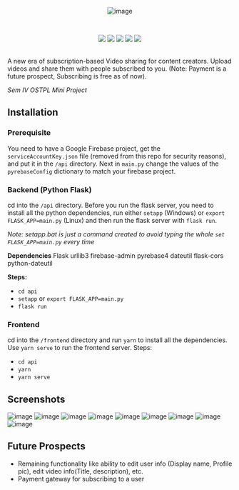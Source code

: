 <div align="center">
  
  ![image](https://user-images.githubusercontent.com/53081208/117554459-7e350c00-b075-11eb-9791-9770e68b2be0.png)
  
</div>

<div align="center">
<br />
  
[![](https://img.shields.io/badge/Made_with-Python-yellow?style=for-the-badge&logo=python)](https://python.org/) 
[![](https://img.shields.io/badge/Made_with-Flask-lightgrey?style=for-the-badge&logo=flask)](https://flask.palletsprojects.com/en/1.1.x/) 
[![](https://img.shields.io/badge/Made_with-Vue-brightgreen?style=for-the-badge&logo=vue.js)](https://vuejs.org/) 
[![](https://img.shields.io/badge/Made_with-Vuetify-blue?style=for-the-badge&logo=vuetify)](https://vuetifyjs.com/) 
[![](https://img.shields.io/badge/Made_with-Firebase-yellow?style=for-the-badge&logo=firebase)](https://vuetifyjs.com/) 

</div>
<br />
A new era of subscription-based Video sharing for content creators. Upload videos and share them with people subscribed to you. (Note: Payment is a future prospect, Subscribing is free as of now).

*Sem IV OSTPL Mini Project*

## Installation

### Prerequisite
You need to have a Google Firebase project, get the `serviceAccountKey.json` file (removed from this repo for security reasons), and put it in the `/api` directory. Next in `main.py` change the values of the `pyrebaseConfig` dictionary to match your firebase project.

### Backend (Python Flask)
cd into the `/api` directory. Before you run the flask server, you need to install all the python dependencies, run either `setapp` (Windows) or `export FLASK_APP=main.py` (Linux) and then run the flask server with `flask run`.

*Note: setapp.bat is just a command created to avoid typing the whole `set FLASK_APP=main.py` every time*

**Dependencies**
Flask
urllib3
firebase-admin
pyrebase4
dateutil
flask-cors
python-dateutil

**Steps:**
- `cd api`
- `setapp` or `export FLASK_APP=main.py`
- `flask run`

### Frontend
cd into the `/frontend` directory and run `yarn` to install all the dependencies. Use `yarn serve` to run the frontend server.
Steps:
- `cd api`
- `yarn`
- `yarn serve`

## Screenshots
![image](https://user-images.githubusercontent.com/53081208/117554544-f7346380-b075-11eb-9791-b2042d46ac0c.png)
![image](https://user-images.githubusercontent.com/53081208/117554557-159a5f00-b076-11eb-9e78-d4c3f8f83d35.png)
![image](https://user-images.githubusercontent.com/53081208/117554568-32369700-b076-11eb-9c7e-ecbcaa9faef7.png)
![image](https://user-images.githubusercontent.com/53081208/117554585-3f538600-b076-11eb-8ef8-c5964b9c057e.png)
![image](https://user-images.githubusercontent.com/53081208/117554609-6ad67080-b076-11eb-8069-6b7902819046.png)
![image](https://user-images.githubusercontent.com/53081208/117554625-8772a880-b076-11eb-99f3-471f70eb7270.png)
![image](https://user-images.githubusercontent.com/53081208/117554596-54c8b000-b076-11eb-8cf1-235b6b78a635.png)
![image](https://user-images.githubusercontent.com/53081208/117554704-e9cba900-b076-11eb-9002-de471becc891.png)
![image](https://user-images.githubusercontent.com/53081208/117554641-9b1e0f00-b076-11eb-9055-d5cfee9d9e87.png)

## Future Prospects
- Remaining functionality like ability to edit user info (Display name, Profile pic), edit video info(Title, description), etc.
- Payment gateway for subscribing to a user
